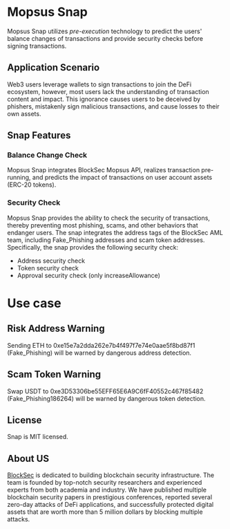 # Mopsus Snap

Mopsus Snap utilizes *pre-execution* technology to predict the users' balance changes of transactions and provide security checks before signing transactions.

## Application Scenario
Web3 users leverage wallets to sign transactions to join the DeFi ecosystem, however, most users lack the understanding of transaction content and impact.
This ignorance causes users to be deceived by phishers, mistakenly sign malicious transactions, and cause losses to their own assets.

## Snap Features

### Balance Change Check

Mopsus Snap integrates BlockSec Mopsus API, realizes transaction pre-running, and predicts the impact of transactions on user account assets (ERC-20 tokens). 


### Security Check

Mopsus Snap provides the ability to check the security of transactions, thereby preventing most phishing, scams, and other behaviors that endanger users. The snap integrates the address tags of the BlockSec AML team, including Fake_Phishing addresses and scam token addresses. Specifically, the snap provides the following security check:
- Address security check
- Token security check 
- Approval security check (only increaseAllowance)

# Use case

## Risk Address Warning
Sending ETH to 0xe15e7a2dda262e7b4f497f7e74e0aae5f8bd87f1 (Fake_Phishing) will be warned by dangerous address detection.
## Scam Token Warning
Swap USDT to 0xe3D53306be55EFF65E6A9C6fF40552c467f85482 (Fake_Phishing186264) will be warned by dangerous token detection.

## License

Snap is MIT licensed.


## About US
[BlockSec](https://blocksec.com/#about) is dedicated to building blockchain security infrastructure. The team is founded by top-notch security researchers and experienced experts from both academia and industry.
We have published multiple blockchain security papers in prestigious conferences, reported several zero-day attacks of DeFi applications, and successfully protected digital assets that are worth more than 5 million dollars by blocking multiple attacks.

